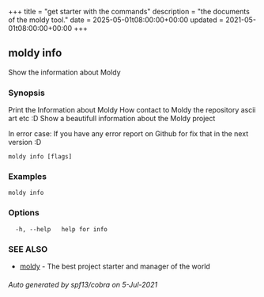 
+++
title = "get starter with the commands"
description = "the documents of the moldy tool."
date = 2025-05-01t08:00:00+00:00
updated = 2021-05-01t08:00:00+00:00
+++

## moldy info

Show the information about Moldy

### Synopsis

Print the Information about Moldy
How contact to Moldy the repository ascii art etc :D
Show a beautifull information about the Moldy project

In error case:
  If you have any error report on Github for fix that
  in the next version :D

```
moldy info [flags]
```

### Examples

```
moldy info
```

### Options

```
  -h, --help   help for info
```

### SEE ALSO

* [moldy](moldy.md)	 - The best project starter and manager of the world

###### Auto generated by spf13/cobra on 5-Jul-2021

